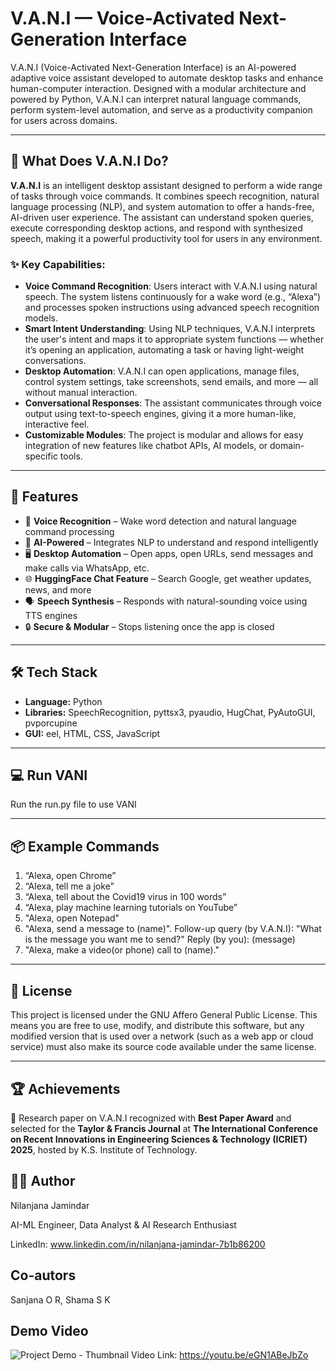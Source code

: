 # V.A.N.I — Voice-Activated Next-Generation Interface

V.A.N.I (Voice-Activated Next-Generation Interface) is an AI-powered adaptive voice assistant developed to automate desktop tasks and enhance human-computer interaction. Designed with a modular architecture and powered by Python, V.A.N.I can interpret natural language commands, perform system-level automation, and serve as a productivity companion for users across domains.

---

## 🧠 What Does V.A.N.I Do?

**V.A.N.I** is an intelligent desktop assistant designed to perform a wide range of tasks through voice commands. It combines speech recognition, natural language processing (NLP), and system automation to offer a hands-free, AI-driven user experience. The assistant can understand spoken queries, execute corresponding desktop actions, and respond with synthesized speech, making it a powerful productivity tool for users in any environment.

### ✨ Key Capabilities:

- **Voice Command Recognition**: Users interact with V.A.N.I using natural speech. The system listens continuously for a wake word (e.g., “Alexa”) and processes spoken instructions using advanced speech recognition models.  
- **Smart Intent Understanding**: Using NLP techniques, V.A.N.I interprets the user's intent and maps it to appropriate system functions — whether it’s opening an application, automating a task or having light-weight conversations.  
- **Desktop Automation**: V.A.N.I can open applications, manage files, control system settings, take screenshots, send emails, and more — all without manual interaction.    
- **Conversational Responses**: The assistant communicates through voice output using text-to-speech engines, giving it a more human-like, interactive feel.  
- **Customizable Modules**: The project is modular and allows for easy integration of new features like chatbot APIs, AI models, or domain-specific tools.  

---

## 🚀 Features

- 🎤 **Voice Recognition** – Wake word detection and natural language command processing  
- 🧠 **AI-Powered** – Integrates NLP to understand and respond intelligently  
- 🖥️ **Desktop Automation** – Open apps, open URLs, send messages and make calls via WhatsApp, etc.  
- 🌐 **HuggingFace Chat Feature** – Search Google, get weather updates, news, and more  
- 🗣️ **Speech Synthesis** – Responds with natural-sounding voice using TTS engines  
- 🔒 **Secure & Modular** – Stops listening once the app is closed

---

## 🛠️ Tech Stack

- **Language:** Python  
- **Libraries:** SpeechRecognition, pyttsx3, pyaudio, HugChat, PyAutoGUI, pvporcupine  
- **GUI:** eel, HTML, CSS, JavaScript

---

## 💻 Run VANI
Run the run.py file to use VANI

---

## 📦 Example Commands
1. “Alexa, open Chrome”
2. “Alexa, tell me a joke”
3. “Alexa, tell about the Covid19 virus in 100 words”
4. “Alexa, play machine learning tutorials on YouTube”
5. "Alexa, open Notepad"
6. "Alexa, send a message to (name)". Follow-up query (by V.A.N.I): "What is the message you want me to send?" Reply (by you): (message)
7. "Alexa, make a video(or phone) call to (name)."

---

## 📜 License
This project is licensed under the GNU Affero General Public License. This means you are free to use, modify, and distribute this software, but any modified version that is used over a network (such as a web app or cloud service) must also make its source code available under the same license.

---

## 🏆 Achievements
🏅 Research paper on V.A.N.I recognized with **Best Paper Award** and selected for the **Taylor & Francis Journal** at **The International Conference on Recent Innovations in Engineering Sciences & Technology (ICRIET) 2025**, hosted by K.S. Institute of Technology.



## 👩‍💻 Author
Nilanjana Jamindar

AI-ML Engineer, Data Analyst & AI Research Enthusiast

LinkedIn: www.linkedin.com/in/nilanjana-jamindar-7b1b86200

## Co-autors
Sanjana O R, Shama S K

## Demo Video
![Project Demo - Thumbnail](https://github.com/user-attachments/assets/df8a9d31-6fea-448f-b505-14e98f83bd8b)
Video Link: https://youtu.be/eGN1ABeJbZo
